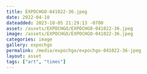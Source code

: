 ```yaml
---
title: EXPOCHGO-041022-36.jpeg
date: 2022-04-10
dateadded: 2023-10-05 21:29:13 -0700
asset: /assets/EXPOCHGO/EXPOCHGO-041022-36.jpeg
image: /assets/EXPOCHGO/EXPOCHGO-041022-36.jpeg
categories: image
gallery: expochgo
permalink: /media/expochgo/expochgo-041022-36-jpeg
layout: asset
tags: ["art", "times"]
--- 
```

